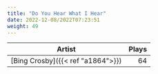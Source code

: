 ```yaml
---
title: "Do You Hear What I Hear"
date: 2022-12-08/2022T07:23:51
weight: 49
---
```




 Artist | Plays 
----- | -----:
[Bing Crosby]({{< ref "a1864">}}) | 64
